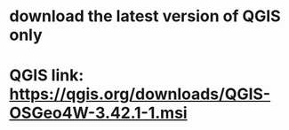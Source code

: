 # download the latest version of QGIS only
# QGIS link: https://qgis.org/downloads/QGIS-OSGeo4W-3.42.1-1.msi